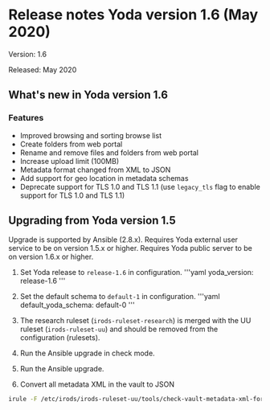 # Release notes Yoda version 1.6 (May 2020)

Version: 1.6

Released: May 2020

## What's new in Yoda version 1.6
### Features
- Improved browsing and sorting browse list
- Create folders from web portal
- Rename and remove files and folders from web portal
- Increase upload limit (100MB)
- Metadata format changed from XML to JSON
- Add support for geo location in metadata schemas
- Deprecate support for TLS 1.0 and TLS 1.1 (use `legacy_tls` flag to enable support for TLS 1.0 and TLS 1.1)

## Upgrading from Yoda version 1.5
Upgrade is supported by Ansible (2.8.x).
Requires Yoda external user service to be on version 1.5.x or higher.
Requires Yoda public server to be on version 1.6.x or higher.

1. Set Yoda release to `release-1.6` in configuration.
'''yaml
yoda_version: release-1.6
'''

2. Set the default schema to `default-1` in configuration.
'''yaml
default_yoda_schema: default-0
'''

3. The research ruleset (`irods-ruleset-research`) is merged with the UU ruleset (`irods-ruleset-uu`) and should be removed from the configuration (rulesets).

4. Run the Ansible upgrade in check mode.

5. Run the Ansible upgrade.

6. Convert all metadata XML in the vault to JSON
```bash
irule -F /etc/irods/irods-ruleset-uu/tools/check-vault-metadata-xml-for-transformation-to-json.r
```
